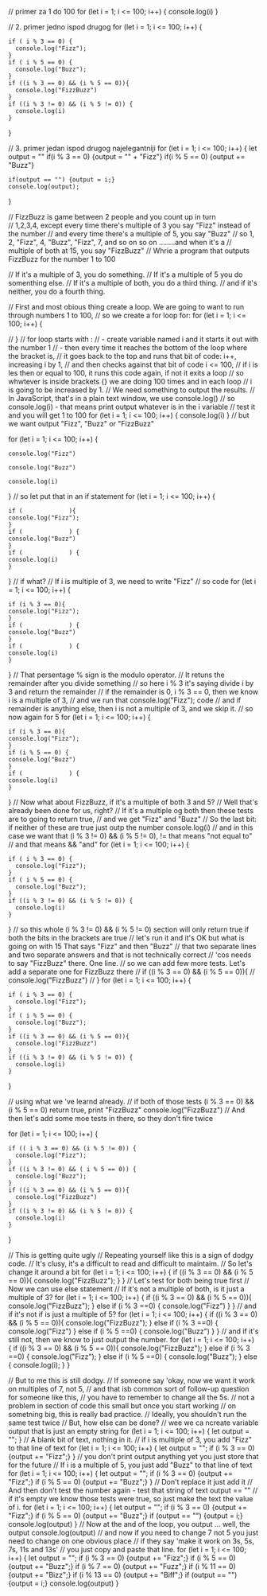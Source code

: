// primer za 1 do 100
 for (let i = 1; i <= 100; i++) {
    console.log(i)
  }
  
  // 2. primer jedno ispod drugog
  for (let i = 1; i <= 100; i++) {
  
    if ( i % 3 == 0) {
      console.log("Fizz");
    }
    if ( i % 5 == 0) {
      console.log("Buzz");
    }
    if ((i % 3 == 0) && (i % 5 == 0)){
      console.log("FizzBuzz")
    }
    if ((i % 3 != 0) && (i % 5 != 0)) {
      console.log(i)
    }
  }
  
  // 3. primer jedan ispod drugog najelegantniji
  for (let i = 1; i <= 100; i++) {
    let output = ""
    if(i % 3 == 0) {output = "" + "Fizz"}
    if(i % 5 == 0) {output += "Buzz"}
  
    if(output == "") {output = i;}
    console.log(output);
  }
  
  // FizzBuzz is game between 2 people and you count up in turn  
  // 1,2,3,4, except every time there's multiple of 3 you say "Fizz" instead of the number 
  // and every time there's a multiple of 5, you say "Buzz"
  // so 1, 2, "Fizz", 4, "Buzz", "Fizz", 7, and so on so on ........and when it's a 
  // multiple of both at 15, you say "FizzBuzz"
  // Whrie a program that outputs FizzBuzz for the number 1 to 100
  
  // If it's a multiple of 3, you do something.
  // If it's a multiple of 5 you do somenthing else.
  // If it's a multiple of both, you do a third thing.
  // and if it's neither, you do a fourth thing.
  
  // First and most obious thing create a loop. We are going to want to run through numbers 1 to 100,
  // so we create a for loop for: for (let i = 1; i <= 100; i++) {
    
  // }
  //  for loop starts with :
  //  - create variable named i and it starts it out with the number 1
  //  - then every time it reaches the bottom of the loop where the bracket is,
  // it goes back to the top and runs that bit of code: i++,  increasing i by 1,
  //  and then checks against that bit of code  i <= 100,
  // if i is les then or equal to 100, it runs this code again, if not it exits a loop
  // so whwtever is inside brackets {} we are doing 100 times and in each loop 
  // i is going to be increased by 1.
  // We need something to output the results.
  // In JavaScript, that's in a plain text window, we use console.log()
  //  so console.log(i) - that means print output whatever is in the i variable
  // test it and you will get 1 to 100 
  for (let i = 1; i <= 100; i++) {
    console.log(i)
  }
  // but we want output "Fizz", "Buzz" or "FizzBuzz"
  
  for (let i = 1; i <= 100; i++) {
  
    console.log("Fizz")
  
    console.log("Buzz")
  
    console.log(i)
  }
  // so let put that in an if statement
  for (let i = 1; i <= 100; i++) {
  
    if (             ){
    console.log("Fizz");
    }
    if (             ) {
    console.log("Buzz")
    }
    if (             ) {
    console.log(i)
    }
  }
  // if what?
  // If i is multiple of 3, we need to write "Fizz"
  // so code
  for (let i = 1; i <= 100; i++) {
  
    if (i % 3 == 0){
    console.log("Fizz");
    }
    if (             ) {
    console.log("Buzz")
    }
    if (             ) {
    console.log(i)
    }
  }
  // That persentage % sign is the modulo operator.
  // It retuns the remainder after you divide something
  // so here i % 3 it's saying divide i by 3 and return the remainder
  // if the remainder is 0, i % 3 == 0, then we know i is a multiple of 3,
  // and we run that console.log("Fizz"); code
  // and if remainder is anything else, then i is not a multiple of 3, and we skip it.
  // so now again for 5
  for (let i = 1; i <= 100; i++) {
  
    if (i % 3 == 0){
    console.log("Fizz");
    }
    if (i % 5 == 0) {
    console.log("Buzz")
    }
    if (             ) {
    console.log(i)
    }
  }
  // Now what about FizzBuzz, if it's a multiple of both 3 and 5?
  // Well that's already been done for us, right?
  // If it's a multiple og both then these tests are to going to return true,
  // and we get "Fizz" and "Buzz"
  // So the last bit: if neither of these are true just outp the number console.log(i)
  // and in this case we want that (i % 3 != 0) && (i % 5 != 0), != that means "not equal to"
  // and that means && "and"
  for (let i = 1; i <= 100; i++) {
  
    if ( i % 3 == 0) {
      console.log("Fizz");
    }
    if ( i % 5 == 0) {
      console.log("Buzz");
    }
    if ((i % 3 != 0) && (i % 5 != 0)) {
      console.log(i)
    }
  }
  // so this whole (i % 3 != 0) && (i % 5 != 0) section will only return true if both the bits in the brackets are true
  // let's run it and it's OK but what is going on with 15 That says "Fizz" and then "Buzz"
  // that two separate lines and two separate answers and that is not technically correct
  // 'cos needs to say "FizzBuzz" there. One line.
  // so we can add few more tests. Let's add a separate one for FizzBuzz there
  // if ((i % 3 == 0) && (i % 5 == 0)){
  //   console.log("FizzBuzz")
  // }
  for (let i = 1; i <= 100; i++) {
  
    if ( i % 3 == 0) {
      console.log("Fizz");
    }
    if ( i % 5 == 0) {
      console.log("Buzz");
    }
    if ((i % 3 == 0) && (i % 5 == 0)){
      console.log("FizzBuzz")
    }
    if ((i % 3 != 0) && (i % 5 != 0)) {
      console.log(i)
    }
  }
  
  // using what we 've learnd already. 
  // if both of those tests (i % 3 == 0) && (i % 5 == 0) return true, print "FizzBuzz" console.log("FizzBuzz")
  // And then let's add some moe tests in there, so they don't fire twice
  
  for (let i = 1; i <= 100; i++) {
  
    if (( i % 3 == 0) && (i % 5 != 0)) {
      console.log("Fizz");
    }
    if ((i % 3 != 0) && ( i % 5 == 0)) {
      console.log("Buzz");
    }
    if ((i % 3 == 0) && (i % 5 == 0)){
      console.log("FizzBuzz")
    }
    if ((i % 3 != 0) && (i % 5 != 0)) {
      console.log(i)
    }
  }

 // This is getting quite ugly
// Repeating yourself like this is a sign of dodgy code.
// It's clusy, it's a difficult to read and difficult to maintaim.
// So let's change it around a bit
for (let i = 1; i <= 100; i++) {
    if ((i % 3 == 0) && (i % 5 == 0)){
      console.log("FizzBuzz");
    }
  }
  // Let's test for both being true first
  // Now we can use else statement 
  // If it's not a multiple of both, is it just a multiple of 3?
  for (let i = 1; i <= 100; i++) {
    if ((i % 3 == 0) && (i % 5 == 0)){
      console.log("FizzBuzz");
    }
    else if (i % 3 ==0) {
      console.log("Fizz")
    }
  }
  // and if it's not if is just a multiple of 5?
  for (let i = 1; i <= 100; i++) {
    if ((i % 3 == 0) && (i % 5 == 0)){
      console.log("FizzBuzz");
    }
    else if (i % 3 ==0) {
      console.log("Fizz")
    }
    else if (i % 5 ==0) {
      console.log("Buzz")
    }
  }
  // and if it's still not, then we know to just output the number.
  for (let i = 1; i <= 100; i++) {
    if ((i % 3 == 0) && (i % 5 == 0)){
      console.log("FizzBuzz");
    }
    else if (i % 3 ==0) {
      console.log("Fizz");
    }
    else if (i % 5 ==0) {
      console.log("Buzz");
    }
    else {
      console.log(i);
    }
  } 

// But to me this is still dodgy.
// If someone say 'okay, now we want it work on multiples of 7, not 5,
// and that isb common sort of follow-up question for someone like this,
// you have to remember to change all the 5s.
// not a problem in section of code this small but once you start working
// on sometning big, this is really bad practice.
// Ideally, you shouldn't run the same test twice
// But, how else can be done?
// wee we ca ncreate variable output that is just an empty string
for (let i = 1; i <= 100; i++) {
    let output = "";
  }
  // A blank bit of text, nothing in it.
  // if i is multiple of 3, you add "Fizz" to that line of text
  for (let i = 1; i <= 100; i++) {
    let output = "";
    if (i % 3 == 0) {output += "Fizz";}
  }
  // you don't print output anything yet you just store that for the future
  // If i is a multiple of 5, you just add "Buzz" to that line of text
  for (let i = 1; i <= 100; i++) {
    let output = "";
    if (i % 3 == 0) {output += "Fizz";}
    if (i % 5 == 0) {output += "Buzz";}
  }
  // Don't replace it just add it
  // And then don't test the number again - test that string of text output == ""
  // if it's empty we know those tests were true, so just make the text the value of i.
  for (let i = 1; i <= 100; i++) {
    let output = "";
    if (i % 3 == 0) {output += "Fizz";}
    if (i % 5 == 0) {output += "Buzz";}
    if (output == "") {output = i;}
    console.log(output)
  }
  // Now at the and of the loop, you output ... well, the output console.log(output)
  // and now if you need to change 7 not 5 you just need to change on one obvious place
  // if they say 'make it work on 3s, 5s, 7s, 11s and 13s'
  // you just copy and paste that line.
  for (let i = 1; i <= 100; i++) {
    let output = "";
    if (i % 3 == 0) {output += "Fizz";}
    if (i % 5 == 0) {output += "Buzz";}
    if (i % 7 == 0) {output += "Fuzz";}
    if (i % 11 == 0) {output += "Bizz";}
    if (i % 13 == 0) {output += "Biff";}
    if (output == "") {output = i;}
    console.log(output)
  }